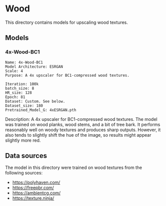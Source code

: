 # Wood

This directory contains models for upscaling wood textures.

## Models

### 4x-Wood-BC1

```
Name: 4x-Wood-BC1
Model Architecture: ESRGAN
Scale: 4
Purpose: A 4x upscaler for BC1-compressed wood textures.

Iteration: 100k
batch_size: 8
HR_size: 128
Epoch: 81
Dataset: Custom. See below.
Dataset_size: 180
Pretrained_Model_G: 4xESRGAN.pth
```

Description: A 4x upscaler for BC1-compressed wood textures. The model was trained on wood planks, wood stems, and a bit of tree bark. It performs reasonably well on woody textures and produces sharp outputs. However, it also tends to slightly shift the hue of the image, so results might appear slightly more red.


## Data sources

The model in this directory were trained on wood textures from the following sources:

- https://polyhaven.com/
- https://freepbr.com/
- https://ambientcg.com/
- https://texture.ninja/
